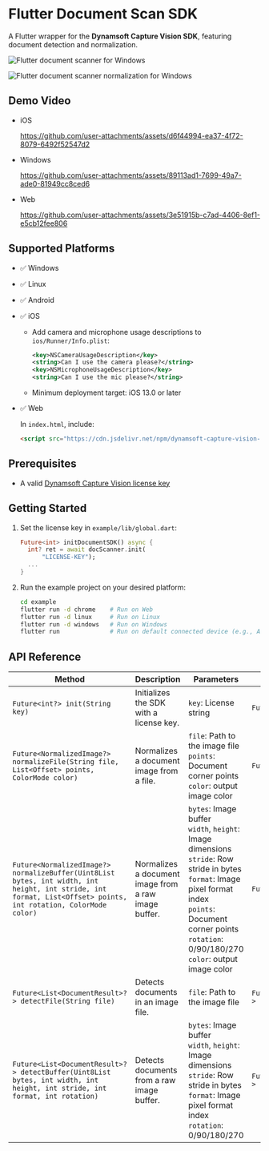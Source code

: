 # Flutter Document Scan SDK
A Flutter wrapper for the **Dynamsoft Capture Vision SDK**, featuring document detection and normalization.

![Flutter document scanner for Windows](https://www.dynamsoft.com/codepool/img/2025/05/flutter-document-scanner-windows.png)

![Flutter document scanner normalization for Windows](https://www.dynamsoft.com/codepool/img/2025/05/flutter-document-scanner-normalization-windows.png)
    
## Demo Video
- iOS

  https://github.com/user-attachments/assets/d6f44994-ea37-4f72-8079-6492f52547d2

- Windows

  https://github.com/user-attachments/assets/89113ad1-7699-49a7-ade0-81949cc8ced6

- Web

  https://github.com/user-attachments/assets/3e51915b-c7ad-4406-8ef1-e5cb12fee806

## Supported Platforms
- ✅ Windows
- ✅ Linux
- ✅ Android
- ✅ iOS
    
    - Add camera and microphone usage descriptions to `ios/Runner/Info.plist`:
    
        ```xml
        <key>NSCameraUsageDescription</key>
        <string>Can I use the camera please?</string>
        <key>NSMicrophoneUsageDescription</key>
        <string>Can I use the mic please?</string>
        ```

    - Minimum deployment target: iOS 13.0 or later

- ✅ Web
        
    In `index.html`, include:

    ```html
    <script src="https://cdn.jsdelivr.net/npm/dynamsoft-capture-vision-bundle@3.0.3001/dist/dcv.bundle.min.js"></script>
    ```


## Prerequisites
- A valid [Dynamsoft Capture Vision license key](https://www.dynamsoft.com/customer/license/trialLicense/?product=dcv&package=cross-platform)

## Getting Started
1. Set the license key in `example/lib/global.dart`:

    ```dart
    Future<int> initDocumentSDK() async {
      int? ret = await docScanner.init(
          "LICENSE-KEY");
      ...
    }
    ```
2. Run the example project on your desired platform:

    ```bash
    cd example
    flutter run -d chrome    # Run on Web
    flutter run -d linux     # Run on Linux
    flutter run -d windows   # Run on Windows
    flutter run              # Run on default connected device (e.g., Android)
    ```

## API Reference

| Method | Description | Parameters | Return Type |
|--------|-------------|------------|-------------|
| `Future<int?> init(String key)` | Initializes the SDK with a license key. | `key`: License string | `Future<int?>` |
| `Future<NormalizedImage?> normalizeFile(String file, List<Offset> points, ColorMode color)` | Normalizes a document image from a file. | `file`: Path to the image file <br> `points`: Document corner points <br> `color`: output image color | `Future<NormalizedImage?>` |
| `Future<NormalizedImage?> normalizeBuffer(Uint8List bytes, int width, int height, int stride, int format, List<Offset> points, int rotation, ColorMode color)` | Normalizes a document image from a raw image buffer. | `bytes`: Image buffer <br> `width`, `height`: Image dimensions <br> `stride`: Row stride in bytes <br> `format`: Image pixel format index <br> `points`: Document corner points <br> `rotation`: 0/90/180/270 <br> `color`: output image color | `Future<NormalizedImage?>` |
| `Future<List<DocumentResult>?> detectFile(String file)` | Detects documents in an image file. | `file`: Path to the image file | `Future<List<DocumentResult>?>` |
| `Future<List<DocumentResult>?> detectBuffer(Uint8List bytes, int width, int height, int stride, int format, int rotation)` | Detects documents from a raw image buffer. | `bytes`: Image buffer <br> `width`, `height`: Image dimensions <br> `stride`: Row stride in bytes <br> `format`: Image pixel format index <br> `rotation`: 0/90/180/270 | `Future<List<DocumentResult>?>` |



